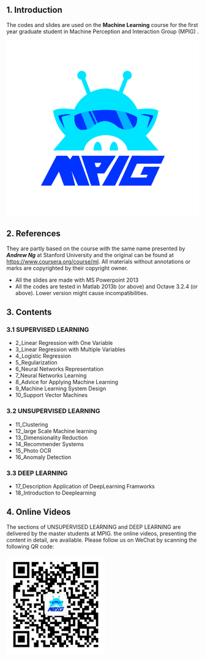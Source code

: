 ## 1. Introduction

The codes and slides are used on the **Machine Learning** course for the first year graduate student in Machine Perception and Interaction Group (MPIG) . 

![logo](Codes/Data/MPIG-03.jpg)

## 2. References

They are partly based on the course with the same name presented by ***Andrew Ng*** at Stanford University and the original can be found at https://www.coursera.org/course/ml. All materials without annotations or marks are copyrighted by their copyright owner.

- All the slides are made with MS Powerpoint 2013
- All the codes are tested in Matlab 2013b (or above) and Octave 3.2.4 (or above). Lower version might cause incompatibilities.

## 3. Contents

### 3.1 SUPERVISED LEARNING

- 2_Linear Regression with One Variable
- 3_Linear Regression with Multiple Variables
- 4_Logistic Regression
- 5_Regularization
- 6_Neural Networks Representation
- 7_Neural Networks Learning
- 8_Advice for Applying Machine Learning
- 9_Machine Learning System Design
- 10_Support Vector Machines

### 3.2 UNSUPERVISED LEARNING

- 11_Clustering
- 12_large Scale Machine learning
- 13_Dimensionality Reduction
- 14_Recommender Systems
- 15_Photo OCR
- 16_Anomaly Detection

### 3.3 DEEP LEARNING

- 17_Description Application of DeepLearning Framworks
- 18_Introduction to Deeplearning

## 4. Online Videos

The sections of UNSUPERVISED LEARNING and DEEP LEARNING are delivered by the master students at MPIG. the online videos, presenting the content in detail, are available. Please follow us on WeChat by scanning the following QR code:

![public account](Codes/Data/qrcode_0.5m.jpg)



